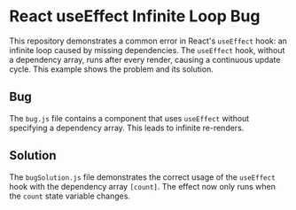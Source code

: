 # React useEffect Infinite Loop Bug

This repository demonstrates a common error in React's `useEffect` hook:  an infinite loop caused by missing dependencies. The `useEffect` hook, without a dependency array, runs after every render, causing a continuous update cycle. This example shows the problem and its solution.

## Bug
The `bug.js` file contains a component that uses `useEffect` without specifying a dependency array. This leads to infinite re-renders.

## Solution
The `bugSolution.js` file demonstrates the correct usage of the `useEffect` hook with the dependency array `[count]`.  The effect now only runs when the `count` state variable changes.